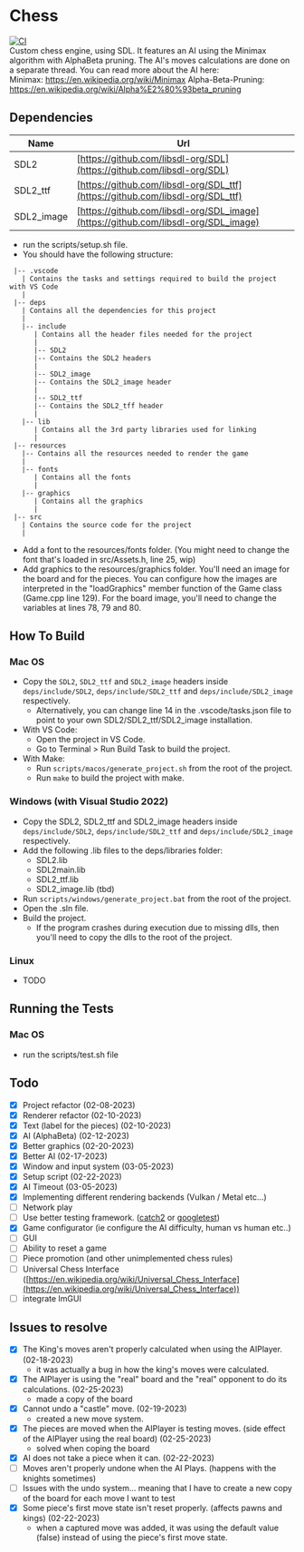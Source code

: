 # Chess
[![CI](https://github.com/maxrigout/Chess/actions/workflows/main.yml/badge.svg)](https://github.com/maxrigout/Chess/actions/workflows/main.yml)\
Custom chess engine, using SDL. It features an AI using the Minimax algorithm with AlphaBeta pruning. The AI's moves calculations are done on a separate thread.
You can read more about the AI here:\
Minimax: https://en.wikipedia.org/wiki/Minimax
Alpha-Beta-Pruning: https://en.wikipedia.org/wiki/Alpha%E2%80%93beta_pruning

## Dependencies
| Name       | Url                                                                                |
| ---------- | ---------------------------------------------------------------------------------- |
| SDL2       | [https://github.com/libsdl-org/SDL](https://github.com/libsdl-org/SDL)             |
| SDL2_ttf   | [https://github.com/libsdl-org/SDL_ttf](https://github.com/libsdl-org/SDL_ttf)     |
| SDL2_image | [https://github.com/libsdl-org/SDL_image](https://github.com/libsdl-org/SDL_image) |

* run the scripts/setup.sh file.
* You should have the following structure:
```
 |-- .vscode
   | Contains the tasks and settings required to build the project with VS Code
   |
 |-- deps
   | Contains all the dependencies for this project
   |
   |-- include
      | Contains all the header files needed for the project
      |
      |-- SDL2
      |-- Contains the SDL2 headers
      |
      |-- SDL2_image
      |-- Contains the SDL2_image header
      |
      |-- SDL2_ttf
      |-- Contains the SDL2_tff header
      |
   |-- lib
      | Contains all the 3rd party libraries used for linking
      |
 |-- resources
   |-- Contains all the resources needed to render the game
   |
   |-- fonts
      | Contains all the fonts
      |
   |-- graphics
      | Contains all the graphics
      |
 |-- src
   | Contains the source code for the project
   |
```
* Add a font to the resources/fonts folder. (You might need to change the font that's loaded in src/Assets.h, line 25, wip)
* Add graphics to the resources/graphics folder. You'll need an image for the board and for the pieces. You can configure how the images are interpreted in the "loadGraphics" member function of the Game class (Game.cpp line 129). For the board image, you'll need to change the variables at lines 78, 79 and 80.

## How To Build
### Mac OS
* Copy the `SDL2`, `SDL2_ttf` and `SDL2_image` headers inside `deps/include/SDL2`, `deps/include/SDL2_ttf` and `deps/include/SDL2_image` respectively.
    * Alternatively, you can change line 14 in the .vscode/tasks.json file to point to your own SDL2/SDL2_ttf/SDL2_image installation.
* With VS Code:
   * Open the project in VS Code.
   * Go to Terminal > Run Build Task to build the project.
* With Make:
   * Run `scripts/macos/generate_project.sh` from the root of the project.
   * Run `make` to build the project with make.

### Windows (with Visual Studio 2022)
* Copy the SDL2, SDL2_ttf and SDL2_image headers inside `deps/include/SDL2`, `deps/include/SDL2_ttf` and `deps/include/SDL2_image` respectively.
* Add the following .lib files to the deps/libraries folder:
    * SDL2.lib
    * SDL2main.lib
    * SDL2_ttf.lib
    * SDL2_image.lib (tbd)
* Run `scripts/windows/generate_project.bat` from the root of the project.
* Open the .sln file.
* Build the project.
    * If the program crashes during execution due to missing dlls, then you'll need to copy the dlls to the root of the project.

### Linux
* TODO

## Running the Tests
### Mac OS
   * run the scripts/test.sh file

## Todo
- [x] Project refactor (02-08-2023)
- [x] Renderer refactor (02-10-2023)
- [x] Text (label for the pieces) (02-10-2023)
- [x] AI (AlphaBeta) (02-12-2023)
- [x] Better graphics (02-20-2023)
- [x] Better AI (02-17-2023)
- [x] Window and input system (03-05-2023)
- [x] Setup script (02-22-2023)
- [x] AI Timeout (03-05-2023)
- [x] Implementing different rendering backends (Vulkan / Metal etc...)
- [ ] Network play
- [ ] Use better testing framework. ([catch2](https://github.com/catchorg/Catch2) or [googletest](https://github.com/google/googletest))
- [x] Game configurator (ie configure the AI difficulty, human vs human etc..)
- [ ] GUI
- [ ] Ability to reset a game
- [ ] Piece promotion (and other unimplemented chess rules)
- [ ] Universal Chess Interface ([https://en.wikipedia.org/wiki/Universal_Chess_Interface](https://en.wikipedia.org/wiki/Universal_Chess_Interface))
- [ ] integrate ImGUI

## Issues to resolve
- [x] The King's moves aren't properly calculated when using the AIPlayer. (02-18-2023)
   * it was actually a bug in how the king's moves were calculated.
- [x] The AIPlayer is using the "real" board and the "real" opponent to do its calculations. (02-25-2023)
   * made a copy of the board
- [x] Cannot undo a "castle" move. (02-19-2023)
   * created a new move system.
- [x] The pieces are moved when the AIPlayer is testing moves. (side effect of the AIPlayer using the real board) (02-25-2023)
   * solved when coping the board
- [x] AI does not take a piece when it can. (02-22-2023)
- [ ] Moves aren't properly undone when the AI Plays. (happens with the knights sometimes)
- [ ] Issues with the undo system... meaning that I have to create a new copy of the board for each move I want to test
- [x] Some piece's first move state isn't reset properly. (affects pawns and kings) (02-22-2023)
   * when a captured move was added, it was using the default value (false) instead of using the piece's first move state.
